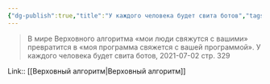 ```yaml
---
{"dg-publish":true,"title":"У каждого человека будет свита ботов","tags":["quotes"],"date":"2021-07-02T22:04:00+04:00","modified_at":"2023-01-09T16:17:02+04:00","permalink":"/quotes/202107022204/","dgHomeLink":false,"dgPassFrontmatter":true}
---
```



> В мире Верховного алгоритма «мои люди свяжутся с вашими» превратится в «моя программа свяжется с вашей программой». У каждого человека будет свита ботов,
	2021-07-02 стр. 329

Link:: [[Верховный алгоритм|Верховный алгоритм]]
